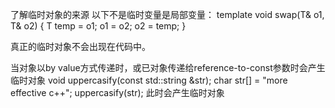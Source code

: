 了解临时对象的来源
以下不是临时变量是局部变量：
template<class T>
void swap(T& o1, T& o2)
{
    T temp = o1;
    o1 = o2;
    o2 = temp;
}

真正的临时对象不会出现在代码中。

当对象以by value方式传递时，或已对象传递给reference-to-const参数时会产生临时对象
void uppercasify(const std::string &str);
char str[] = "more effective c++";
uppercasify(str);
此时会产生临时对象